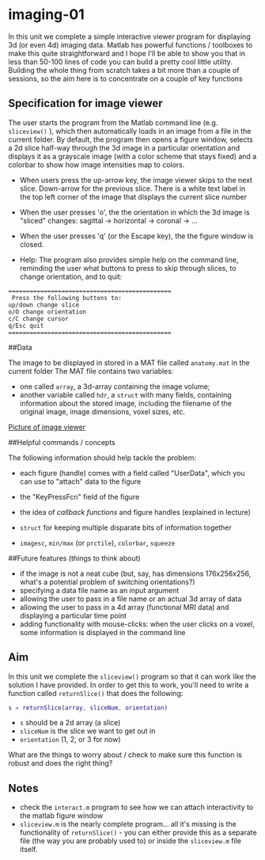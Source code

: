 # imaging-01

In this unit we complete a simple interactive viewer program for displaying 3d (or even 4d) imaging data. Matlab has powerful functions / toolboxes to make this quite straightforward and I hope I'll be able to show you that in less than 50-100 lines of code you can build a pretty cool little utility. Building the whole thing from scratch takes a bit more than a couple of sessions, so the aim here is to concentrate on a couple of key functions

## Specification for image viewer

The user starts the program from the Matlab command line (e.g. ``sliceview()`` ), which then automatically loads in an image from a file in the current folder. By default, the program then opens a figure window, selects a 2d slice half-way through the 3d image in a particular orientation and displays it as a grayscale image (with a color scheme that stays fixed) and a colorbar to show how image intensities map to colors.

- When users press the up-arrow key, the image viewer skips to the next slice. Down-arrow for the previous slice. There is a white text label in the top left corner of the image that displays the current slice number

- When the user presses 'o', the the orientation in which the 3d image is "sliced" changes: sagittal -> horizontal -> coronal -> ...

- When the user presses 'q' (or the Escape key), the the figure window is closed.

- Help: The program also provides simple help on the command line, reminding the user what buttons to press to skip through slices, to change orientation, and to quit:

```text
==============================================
 Press the following buttons to:
up/down change slice
o/O change orientation
c/C change cursor
q/Esc quit
==============================================
```

##Data

The image to be displayed in stored in a MAT file called ``anatomy.mat`` in the current folder The MAT file contains two variables:

- one called ``array``, a 3d-array containing the image volume;
- another variable called ``hdr``, a ``struct`` with many fields, containing information about the stored image, including the filename of the original image, image dimensions, voxel sizes, etc.

[Picture of image viewer](https://github.com/schluppeck/c84nim/blob/master/imaging-01/figure_sliceview.png)

##Helpful commands / concepts

The following information should help tackle the problem:

- each figure (handle) comes with a field called "UserData", which you can use to "attach" data to the figure

- the "KeyPressFcn" field of the figure
- the idea of *callback functions* and figure handles (explained in lecture)
- ``struct`` for keeping multiple disparate bits of information together
- ``imagesc``, ``min/max`` (or ``prctile``), ``colorbar``, ``squeeze``


##Future features (things to think about)

- if the image is not a neat cube (but, say, has dimensions 176x256x256, what's a potential problem of switching orientations?)
- specifying a data file name as an input argument
- allowing the user to pass in a file name or an actual 3d array of data
- allowing the user to pass in a 4d array (functional MRI data) and displaying a particular time point
- adding functionality with mouse-clicks: when the user clicks on a voxel, some information is displayed in the command line

## Aim

In this unit we complete the ``sliceview()`` program so that it can work like the solution I have provided. In order to get this to work, you'll need to write a function called ``returnSlice()`` that does the following:

```matlab
s = returnSlice(array, sliceNum, orientation)
```

- ``s`` should be a 2d array (a slice)
- ``sliceNum`` is the slice we want to get out in
- ``orientation`` (1, 2, or 3 for now)

What are the things to worry about / check to make sure this function is robust and does the right thing?

## Notes

- check the ``interact.m`` program to see how we can attach interactivity to the matlab figure window
- ``sliceview.m`` is the nearly complete program... all it's missing is the functionality of ``returnSlice()`` - you can either provide this as a separate file (the way you are probably used to) or inside the ``sliceview.m`` file itself.     
